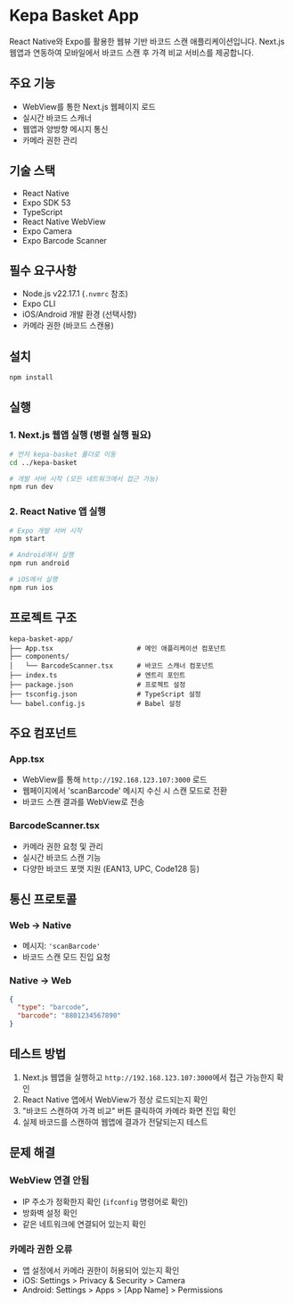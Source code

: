 # Kepa Basket App

React Native와 Expo를 활용한 웹뷰 기반 바코드 스캔 애플리케이션입니다. Next.js 웹앱과 연동하여 모바일에서 바코드 스캔 후 가격 비교 서비스를 제공합니다.

## 주요 기능

- WebView를 통한 Next.js 웹페이지 로드
- 실시간 바코드 스캐너
- 웹앱과 양방향 메시지 통신
- 카메라 권한 관리

## 기술 스택

- React Native
- Expo SDK 53
- TypeScript
- React Native WebView
- Expo Camera
- Expo Barcode Scanner

## 필수 요구사항

- Node.js v22.17.1 (`.nvmrc` 참조)
- Expo CLI
- iOS/Android 개발 환경 (선택사항)
- 카메라 권한 (바코드 스캔용)

## 설치

```bash
npm install
```

## 실행

### 1. Next.js 웹앱 실행 (병렬 실행 필요)

```bash
# 먼저 kepa-basket 폴더로 이동
cd ../kepa-basket

# 개발 서버 시작 (모든 네트워크에서 접근 가능)
npm run dev
```

### 2. React Native 앱 실행

```bash
# Expo 개발 서버 시작
npm start

# Android에서 실행
npm run android

# iOS에서 실행
npm run ios
```

## 프로젝트 구조

```
kepa-basket-app/
├── App.tsx                     # 메인 애플리케이션 컴포넌트
├── components/
│   └── BarcodeScanner.tsx      # 바코드 스캐너 컴포넌트
├── index.ts                    # 엔트리 포인트
├── package.json                # 프로젝트 설정
├── tsconfig.json               # TypeScript 설정
└── babel.config.js             # Babel 설정
```

## 주요 컴포넌트

### App.tsx

- WebView를 통해 `http://192.168.123.107:3000` 로드
- 웹페이지에서 'scanBarcode' 메시지 수신 시 스캔 모드로 전환
- 바코드 스캔 결과를 WebView로 전송

### BarcodeScanner.tsx

- 카메라 권한 요청 및 관리
- 실시간 바코드 스캔 기능
- 다양한 바코드 포맷 지원 (EAN13, UPC, Code128 등)

## 통신 프로토콜

### Web → Native
- 메시지: `'scanBarcode'`
- 바코드 스캔 모드 진입 요청

### Native → Web
```json
{
  "type": "barcode",
  "barcode": "8801234567890"
}
```

## 테스트 방법

1. Next.js 웹앱을 실행하고 `http://192.168.123.107:3000`에서 접근 가능한지 확인
2. React Native 앱에서 WebView가 정상 로드되는지 확인
3. "바코드 스캔하여 가격 비교" 버튼 클릭하여 카메라 화면 진입 확인
4. 실제 바코드를 스캔하여 웹앱에 결과가 전달되는지 테스트

## 문제 해결

### WebView 연결 안됨
- IP 주소가 정확한지 확인 (`ifconfig` 명령어로 확인)
- 방화벽 설정 확인
- 같은 네트워크에 연결되어 있는지 확인

### 카메라 권한 오류
- 앱 설정에서 카메라 권한이 허용되어 있는지 확인
- iOS: Settings > Privacy & Security > Camera
- Android: Settings > Apps > [App Name] > Permissions
